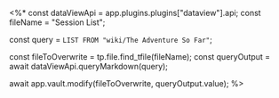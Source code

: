 <%*
const dataViewApi = app.plugins.plugins["dataview"].api;
const fileName = "Session List";

const query = `LIST FROM "wiki/The Adventure So Far"`;

const fileToOverwrite = tp.file.find_tfile(fileName);
const queryOutput = await dataViewApi.queryMarkdown(query);

await app.vault.modify(fileToOverwrite, queryOutput.value);
%>